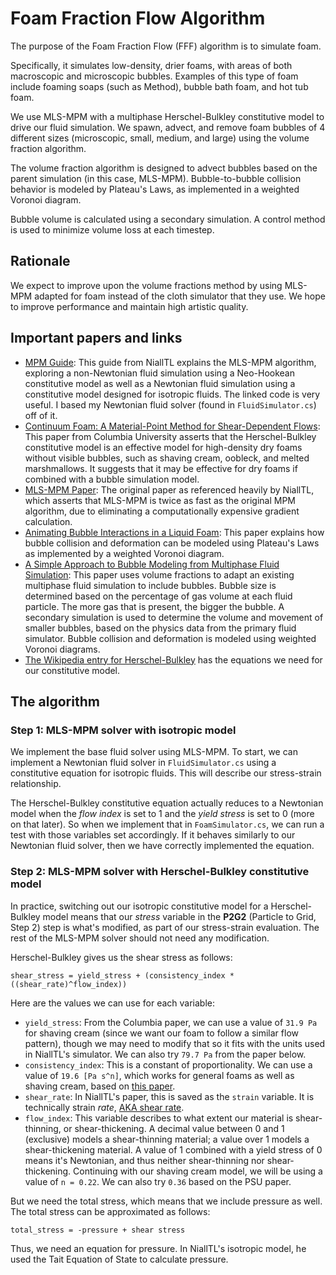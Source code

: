 # Foam Fraction Flow Algorithm

The purpose of the Foam Fraction Flow (FFF) algorithm is to simulate foam. 

Specifically, it simulates low-density, drier foams, with areas of both macroscopic and microscopic bubbles. Examples of this type of foam include foaming soaps (such as Method), bubble bath foam, and hot tub foam. 

We use MLS-MPM with a multiphase Herschel-Bulkley constitutive model to drive our fluid simulation. We spawn, advect, and remove foam bubbles of 4 different sizes (microscopic, small, medium, and large) using the volume fraction algorithm. 

The volume fraction algorithm is designed to advect bubbles based on the parent simulation (in this case, MLS-MPM). Bubble-to-bubble collision behavior is modeled by Plateau's Laws, as implemented in a weighted Voronoi diagram. 

Bubble volume is calculated using a secondary simulation. A control method is used to minimize volume loss at each timestep. 

## Rationale

We expect to improve upon the volume fractions method by using MLS-MPM adapted for foam instead of the cloth simulator that they use. We hope to improve performance and maintain high artistic quality. 


## Important papers and links
- [MPM Guide](https://nialltl.neocities.org/articles/mpm_guide): This guide from NiallTL explains the MLS-MPM algorithm, exploring a non-Newtonian fluid simulation using a Neo-Hookean constitutive model as well as a Newtonian fluid simulation using a constitutive model designed for isotropic fluids. The linked code is very useful. I based my Newtonian fluid solver (found in `FluidSimulator.cs`) off of it. 
- [Continuum Foam: A Material-Point Method for Shear-Dependent Flows](http://www.cs.columbia.edu/cg/foam/foam_files/continuumfoam.pdf): This paper from Columbia University asserts that the Herschel-Bulkley constitutive model is an effective model for high-density dry foams without visible bubbles, such as shaving cream, oobleck, and melted marshmallows. It suggests that it may be effective for dry foams if combined with a bubble simulation model. 
- [MLS-MPM Paper](https://yuanming.taichi.graphics/publication/2018-mlsmpm/mls-mpm-cpic.pdf): The original paper as referenced heavily by NiallTL, which asserts that MLS-MPM is twice as fast as the original MPM algorithm, due to eliminating a computationally expensive gradient calculation. 
- [Animating Bubble Interactions in a Liquid Foam](https://web.cse.ohio-state.edu/~dey.8/paper/foam/bubble.pdf): This paper explains how bubble collision and deformation can be modeled using Plateau's Laws as implemented by a weighted Voronoi diagram. 
- [A Simple Approach to Bubble Modeling from Multiphase Fluid Simulation](https://cg.cs.tsinghua.edu.cn/papers/CVMJ-2015-bubble.pdf): This paper uses volume fractions to adapt an existing multiphase fluid simulation to include bubbles. Bubble size is determined based on the percentage of gas volume at each fluid particle. The more gas that is present, the bigger the bubble. A secondary simulation is used to determine the volume and movement of smaller bubbles, based on the physics data from the primary fluid simulator. Bubble collision and deformation is modeled using weighted Voronoi diagrams. 
- [The Wikipedia entry for Herschel-Bulkley](https://en.wikipedia.org/wiki/Herschel%E2%80%93Bulkley_fluid) has the equations we need for our constitutive model. 

## The algorithm
### Step 1: MLS-MPM solver with isotropic model
We implement the base fluid solver using MLS-MPM. To start, we can implement a Newtonian fluid solver in `FluidSimulator.cs` using a constitutive equation for isotropic fluids. This will describe our stress-strain relationship. 

The Herschel-Bulkley constitutive equation actually reduces to a Newtonian model when the *flow index* is set to 1 and the *yield stress* is set to 0 (more on that later). So when we implement that in `FoamSimulator.cs`, we can run a test with those variables set accordingly. If it behaves similarly to our Newtonian fluid solver, then we have correctly implemented the equation. 

### Step 2: MLS-MPM solver with Herschel-Bulkley constitutive model

In practice, switching out our isotropic constitutive model for a Herschel-Bulkley model means that our *stress* variable in the **P2G2** (Particle to Grid, Step 2) step is what's modified, as part of our stress-strain evaluation. The rest of the MLS-MPM solver should not need any modification. 

Herschel-Bulkley gives us the shear stress as follows:

`shear_stress = yield_stress + (consistency_index * ((shear_rate)^flow_index))`

Here are the values we can use for each variable:

- `yield_stress`: From the Columbia paper, we can use a value of `31.9 Pa` for shaving cream (since we want our foam to follow a similar flow pattern), though we may need to modify that so it fits with the units used in NiallTL's simulator. We can also try `79.7 Pa` from the paper below.
- `consistency_index`: This is a constant of proportionality. We can use a value of `19.6 [Pa s^n]`, which works for general foams as well as shaving cream, based on [this paper](https://citeseerx.ist.psu.edu/document?repid=rep1&type=pdf&doi=a9e7f3a9e7f5c1382c99feddbcf1656141bbb360). 
- `shear_rate`: In NiallTL's paper, this is saved as the `strain` variable. It is technically strain *rate*, [AKA shear rate](https://cdn.technologynetworks.com/TN/Resources/PDF/WP160620BasicIntroRheology.pdf). 
- `flow_index`: This variable describes to what extent our material is shear-thinning, or shear-thickening. A decimal value between 0 and 1 (exclusive) models a shear-thinning material; a value over 1 models a shear-thickening material. A value of 1 combined with a yield stress of 0 means it's Newtonian, and thus neither shear-thinning nor shear-thickening. Continuing with our shaving cream model, we will be using a value of `n = 0.22`. We can also try `0.36` based on the PSU paper. 

But we need the total stress, which means that we include pressure as well. The total stress can be approximated as follows: 

`total_stress = -pressure + shear stress`

Thus, we need an equation for pressure. In NiallTL's isotropic model, he used the Tait Equation of State to calculate pressure. 

